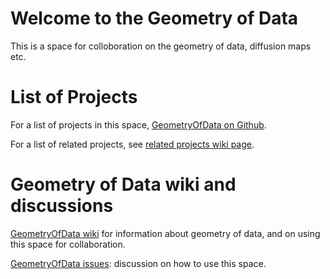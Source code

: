 # Welcome to the Geometry of Data

This is a space for colloboration on the geometry of data, diffusion maps etc. 


# List of Projects

For a list of projects in this space, [GeometryOfData on Github](https://github.com/GeometryOfData/).

For a list of related projects, see [related projects wiki page](https://github.com/GeometryOfData/docs/wiki/Related-projects).

# Geometry of Data wiki and discussions

[GeometryOfData wiki](https://github.com/GeometryOfData/docs/wiki) for information about geometry of data, and on using this space for collaboration. 

[GeometryOfData issues](https://github.com/GeometryOfData/docs/issues): discussion on how to use this space.



